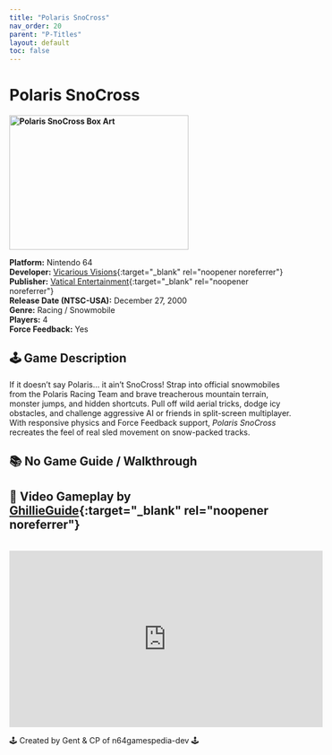 ```yaml
---
title: "Polaris SnoCross"
nav_order: 20
parent: "P-Titles"
layout: default
toc: false
---
```


# Polaris SnoCross

<b>
<img src="https://images.launchbox-app.com/c4aaa732-9ac5-4a25-ac4f-221d1af326df.jpg" alt="Polaris SnoCross Box Art" width="320" height="240" />
</b>

**Platform:** Nintendo 64  
**Developer:** [Vicarious Visions](https://en.wikipedia.org/wiki/Vicarious_Visions){:target="_blank" rel="noopener noreferrer"}  
**Publisher:** [Vatical Entertainment](https://www.mobygames.com/company/vatical-entertainment-llc){:target="_blank" rel="noopener noreferrer"}  
**Release Date (NTSC-USA):** December 27, 2000  
**Genre:** Racing / Snowmobile  
**Players:** 4  
**Force Feedback:** Yes  

## 🕹️ Game Description  
If it doesn’t say Polaris… it ain’t SnoCross! Strap into official snowmobiles from the Polaris Racing Team and brave treacherous mountain terrain, monster jumps, and hidden shortcuts. Pull off wild aerial tricks, dodge icy obstacles, and challenge aggressive AI or friends in split-screen multiplayer. With responsive physics and Force Feedback support, *Polaris SnoCross* recreates the feel of real sled movement on snow-packed tracks.

## 📚 No Game Guide / Walkthrough

## 🎥 Video Gameplay by [GhillieGuide](https://www.youtube.com/c/GhillieGuide){:target="_blank" rel="noopener noreferrer"}  
<br />  
<iframe width="560" height="315" src="https://www.youtube.com/embed/5JrYFtUvKnU" title="Polaris SnoCross Longplay" frameborder="0" allowfullscreen></iframe>

🕹️ Created by Gent & CP of n64gamespedia-dev 🕹️  
<!-- Vault Format: n64gamespedia-dev -->  
<!-- Protocol Source: _vault-specs/format-protocol.md -->
